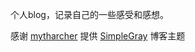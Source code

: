 个人blog，记录自己的一些感受和感想。

感谢 [mytharcher] 提供 [SimpleGray] 博客主题

[mytharcher]: http://mytharcher.github.com
[SimpleGray]: https://github.com/mytharcher/SimpleGray

